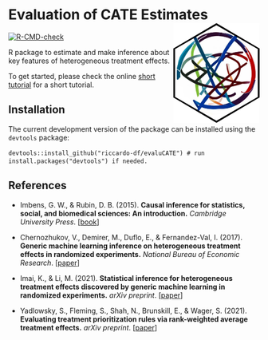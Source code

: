 # Evaluation of CATE Estimates <a href="https://riccardo-df.github.io/evaluCATE/"><img src="man/figures/logo.svg" align="right" height="200" /></a>

<!-- badges: start -->
[![R-CMD-check](https://github.com/riccardo-df/evaluCATE/actions/workflows/R-CMD-check.yaml/badge.svg)](https://github.com/riccardo-df/evaluCATE/actions/workflows/R-CMD-check.yaml)
<!-- badges: end -->

R package to estimate and make inference about key features of heterogeneous treatment effects.

To get started, please check the online [short tutorial](https://riccardo-df.github.io/evaluCATE/articles/evaluCATE-short-tutorial.html) for a short tutorial.

## Installation  
The current development version of the package can be installed using the `devtools` package:

```
devtools::install_github("riccardo-df/evaluCATE") # run install.packages("devtools") if needed.
```

## References

- Imbens, G. W., & Rubin, D. B. (2015).
<b>Causal inference for statistics, social, and biomedical sciences: An introduction.</b>
<i>Cambridge University Press</i>.
[<a href="https://www.cambridge.org/core/books/causal-inference-for-statistics-social-and-biomedical-sciences/71126BE90C58F1A431FE9B2DD07938AB">book</a>]

- Chernozhukov, V., Demirer, M., Duflo, E., & Fernandez-Val, I. (2017).
<b>Generic machine learning inference on heterogeneous treatment effects in randomized experiments.</b>
<i>National Bureau of Economic Research</i>.
[<a href="https://arxiv.org/abs/1712.04802">paper</a>]

- Imai, K., & Li, M. (2021).
<b>Statistical inference for heterogeneous treatment effects discovered by generic machine learning in randomized experiments.</b>
<i>arXiv preprint</i>.
[<a href="https://arxiv.org/abs/2203.14511">paper</a>]

- Yadlowsky, S., Fleming, S., Shah, N., Brunskill, E., & Wager, S. (2021).
<b>Evaluating treatment prioritization rules via rank-weighted average treatment effects.</b>
<i>arXiv preprint</i>.
[<a href="https://arxiv.org/abs/2111.07966">paper</a>]
